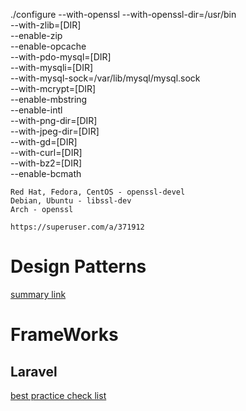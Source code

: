 ./configure --with-openssl --with-openssl-dir=/usr/bin \
    --with-zlib=[DIR] \
    --enable-zip \
    --enable-opcache \
    --with-pdo-mysql=[DIR] \
    --with-mysqli=[DIR] \
    --with-mysql-sock=/var/lib/mysql/mysql.sock \
    --with-mcrypt=[DIR] \
    --enable-mbstring \
    --enable-intl \
    --with-png-dir=[DIR] \
    --with-jpeg-dir=[DIR] \
    --with-gd=[DIR] \
    --with-curl=[DIR] \
    --with-bz2=[DIR] \
    --enable-bcmath



    Red Hat, Fedora, CentOS - openssl-devel
    Debian, Ubuntu - libssl-dev
    Arch - openssl

    https://superuser.com/a/371912

# Design Patterns

[summary link](./DesignPatterns.md) 

# FrameWorks

## Laravel

[best practice check list][def]

[def]: https://github.com:hmdshariatilaravel-best-practice-checklist/README.md